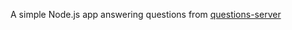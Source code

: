 A simple Node.js app answering questions from [questions-server](https://github.com/cedric25/questions-server)